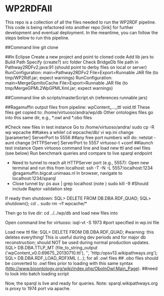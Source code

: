 WP2RDFAll
=========

This repo is a collection of all the files needed to run the WP2RDF pipeline. This code is being refactored into another repo [link] for further development and eventual deployment. In the meantime, you can follow the steps below to run this pipeline.

##Command line
git clone <paste WPRDFAll repo url>

##In Eclipse
Create a new project and point to cloned code
Add lib jars to Build Path
Specify (create?) src folder
Check BridgeDb file path in Pathway2RDFv2.java:91 (should point to derby files on local or server)
RunConfiguration: main=Pathway2RDFv2
File>Export>Runnable JAR file (to tmp/WP2Rdf.jar; expect warnings)
RunConfiguration: main=MergeGpmltoCache
File>Export>Runnable JAR file (to tmp/MergeGPML2WpGPMLXml.jar; expect warnings)

##Command line
sh scripts/masterScript.sh (references runnable jars)

##Ragamuffin
output files from pipeline:
wpContent_…_ttl
void.ttl
These files get copied to:
/home/virtuoso/andra/wp/db
Other ontologies files go into this same dir, e.g., *.owl and *.obo files

#Check new files in test instance
Go to /home/virtuoso/andra/
sudo cp -R wp wpcache  ##takes a while!
cd wpcache/db/
vi wp.ini
change [paramerter] ServerPort to 5556  ##any free port numbers will do: netstat -aunt
change [HTTPServer] ServerPort to 5557
virtuoso-t +conf  ##launch test instance
Open virtuoso command line and load new ttl and owl files (see below)
Run benchmark queries and compare to live sparql endpoint
  * Need to tunnel to reach alt HTTPServer port (e.g., 5557):
	Open new terminal and run this from localhost:
	ssh -T -N -L 5557:localhost:1234 <username>@ragamuffin.bigcat.unimaas.nl 
	In browser, navigate to localhost:1234/sparql
  * Close tunnel by:
	ps aux | grep localhost (note <pid>)
	sudo kill -9 <pid>
#Should include Raptor validation step

If ready then shutdown:
SQL> DELETE FROM DB.DBA.RDF_QUAD;
SQL> shutdown();
cd ..
sudo rm -rf wpcache/*

Then go to live dir:
cd ../../wp/db and load new files into 

Open command line for virtuoso:
isql-vt -S 1973  #port specified in wp.ini file

Load new ttl file:
SQL> DELETE FROM DB.DBA.RDF_QUAD;  #warning: this deletes everything! This is useful during dev periods and for major db reconstruction; should NOT be used during normal production updates.
SQL> DB.DBA.TTLP_MT (file_to_string_output ('wpContent_v0.0.69675_20130710.ttl'), '', 'http:/opsv13.wikipathways.org');
SQL> DB.DBA.RDF_LOAD_RDFXML (...); for all .owl files ## .obo files should be converted to .owl files prior to loading with this same syntax (http://www.bioontology.org/wiki/index.php/OboInOwl:Main_Page). 
##need to look into batch loading script

Now, the sparql is live and ready for queries. 
Note: sparql.wikipathways.org is proxy to 1974 port via apache.


